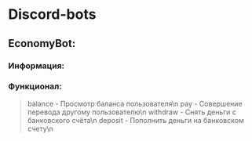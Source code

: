 # Discord-bots

## EconomyBot:
### Информация:
>

### Функционал:
> balance - Просмотр баланса пользователя\n
> pay - Совершение перевода другому пользователю\n
> withdraw - Снять деньги с банковского счёта\n
> deposit - Пополнить деньги на банковском счету\n

